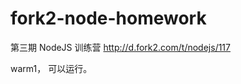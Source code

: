 fork2-node-homework
===================

第三期 NodeJS 训练营 http://d.fork2.com/t/nodejs/117

warm1， 可以运行。

